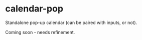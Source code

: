 # calendar-pop

Standalone pop-up calendar (can be paired with inputs, or not).

Coming soon - needs refinement.